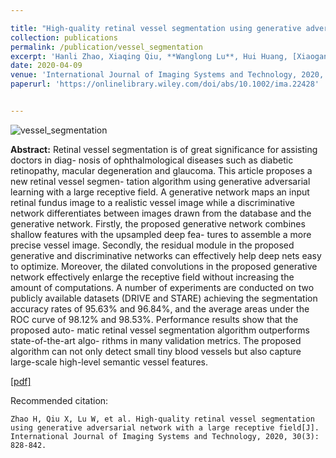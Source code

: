 ```yaml
---

title: "High‐quality retinal vessel segmentation using generative adversarial network with a large receptive field"
collection: publications
permalink: /publication/vessel_segmentation
excerpt: 'Hanli Zhao, Xiaqing Qiu, **Wanglong Lu**, Hui Huang, [Xiaogang Jin](http://www.cad.zju.edu.cn/home/jin/).'
date: 2020-04-09
venue: 'International Journal of Imaging Systems and Technology, 2020, 30(3): 828-842'
paperurl: 'https://onlinelibrary.wiley.com/doi/abs/10.1002/ima.22428'


---
```

![vessel_segmentation](https://longlongaaago.github.io/images/publications//vessel_segmentation.png)

<b>Abstract:</b>
Retinal vessel segmentation is of great significance for assisting doctors in diag- nosis of ophthalmological diseases such as diabetic retinopathy, macular degeneration and glaucoma. This article proposes a new retinal vessel segmen- tation algorithm using generative adversarial learning with a large receptive field. A generative network maps an input retinal fundus image to a realistic vessel image while a discriminative network differentiates between images drawn from the database and the generative network. Firstly, the proposed generative network combines shallow features with the upsampled deep fea- tures to assemble a more precise vessel image. Secondly, the residual module in the proposed generative and discriminative networks can effectively help deep nets easy to optimize. Moreover, the dilated convolutions in the proposed generative network effectively enlarge the receptive field without increasing the amount of computations. A number of experiments are conducted on two publicly available datasets (DRIVE and STARE) achieving the segmentation accuracy rates of 95.63% and 96.84%, and the average areas under the ROC curve of 98.12% and 98.53%. Performance results show that the proposed auto- matic retinal vessel segmentation algorithm outperforms state-of-the-art algo- rithms in many validation metrics. The proposed algorithm can not only detect small tiny blood vessels but also capture large-scale high-level semantic vessel features.


[[pdf]](https://onlinelibrary.wiley.com/doi/abs/10.1002/ima.22428)

Recommended citation: 
```
Zhao H, Qiu X, Lu W, et al. High‐quality retinal vessel segmentation using generative adversarial network with a large receptive field[J]. International Journal of Imaging Systems and Technology, 2020, 30(3): 828-842.
```
